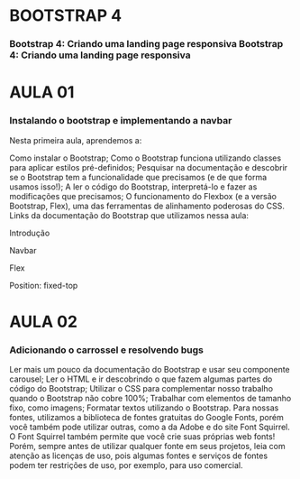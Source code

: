 # BOOTSTRAP 4
### Bootstrap 4: Criando uma landing page responsiva Bootstrap 4: Criando uma landing page responsiva
# AULA 01
### Instalando o bootstrap e implementando a navbar
Nesta primeira aula, aprendemos a:

Como instalar o Bootstrap;
Como o Bootstrap funciona utilizando classes para aplicar estilos pré-definidos;
Pesquisar na documentação e descobrir se o Bootstrap tem a funcionalidade que precisamos (e de que forma usamos isso!);
A ler o código do Bootstrap, interpretá-lo e fazer as modificações que precisamos;
O funcionamento do Flexbox (e a versão Bootstrap, Flex), uma das ferramentas de alinhamento poderosas do CSS.
Links da documentação do Bootstrap que utilizamos nessa aula:

Introdução

Navbar

Flex

Position: fixed-top

# AULA 02 
### Adicionando o carrossel e resolvendo bugs
Ler mais um pouco da documentação do Bootstrap e usar seu componente carousel;
Ler o HTML e ir descobrindo o que fazem algumas partes do código do Bootstrap;
Utilizar o CSS para complementar nosso trabalho quando o Bootstrap não cobre 100%;
Trabalhar com elementos de tamanho fixo, como imagens; Formatar textos utilizando o Bootstrap.
Para nossas fontes, utilizamos a biblioteca de fontes gratuitas do Google Fonts, porém você também pode utilizar outras, como a da Adobe e do site Font Squirrel. O Font Squirrel também permite que você crie suas próprias web fonts! Porém, sempre antes de utilizar qualquer fonte em seus projetos, leia com atenção as licenças de uso, pois algumas fontes e serviços de fontes podem ter restrições de uso, por exemplo, para uso comercial.
